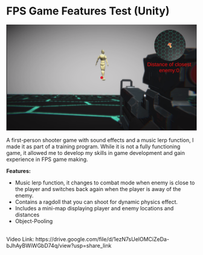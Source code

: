
# FPS Game Features Test (Unity)
![alt text](https://raw.githubusercontent.com/RayanYousef/FPS/main/FPS.png)
<br/>

A first-person shooter game with sound effects and a music lerp function, I made it as part of a training program. While it is not a fully functioning game, it allowed me to develop my skills in game development and gain experience in FPS game making.

**Features:**

-   Music lerp function, it changes to combat mode when enemy is close to the player and switches back again when the player is away of the enemy.
-   Contains a ragdoll that you can shoot for dynamic physics effect.
-   Includes a mini-map displaying player and enemy locations and distances
-   Object-Pooling
<br/>
Video Link: 
https://drive.google.com/file/d/1ezN7sUelOMCiZeDa-bJhAyBWiWGbD74q/view?usp=share_link
